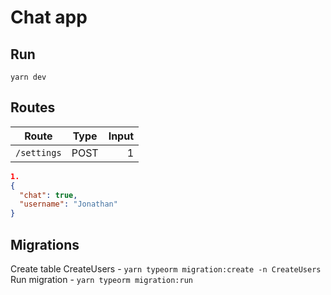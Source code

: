 # Chat app

## Run

`yarn dev`

## Routes

| Route       | Type | Input |
| ----------- | :--: | ----: |
| `/settings` | POST |     1 |

```json
1.
{
  "chat": true,
  "username": "Jonathan"
}
```

## Migrations

Create table CreateUsers - `yarn typeorm migration:create -n CreateUsers`
Run migration - `yarn typeorm migration:run`
